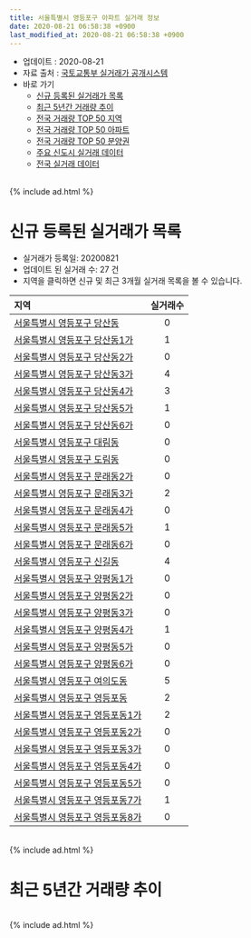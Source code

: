 ```yaml
---
title: 서울특별시 영등포구 아파트 실거래 정보
date: 2020-08-21 06:58:38 +0900
last_modified_at: 2020-08-21 06:58:38 +0900
---
```


* 업데이트 : 2020-08-21
* 자료 출처 : [국토교통부 실거래가 공개시스템](http://rt.molit.go.kr)
* 바로 가기
    * [신규 등록된 실거래가 목록](#신규-등록된-실거래가-목록)
    * [최근 5년간 거래량 추이](#최근-5년간-거래량-추이)
    * [전국 거래량 TOP 50 지역](https://inasie.github.io/apt-trade-info/최근-3개월-전국에서-가장-거래가-많이-발생한-지역)
    * [전국 거래량 TOP 50 아파트](https://inasie.github.io/apt-trade-info/최근-3개월-전국에서-가장-거래가-많이-발생한-아파트)
    * [전국 거래량 TOP 50 분양권](https://inasie.github.io/apt-trade-info/최근-3개월-전국에서-가장-거래가-많이-발생한-분양권)
    * [주요 신도시 실거래 데이터](https://inasie.github.io/apt-trade-info/주요-신도시)
    * [전국 실거래 데이터](https://inasie.github.io/apt-trade-info/전국)

<br>
{% include ad.html %}
<br>

# 신규 등록된 실거래가 목록
* 실거래가 등록일: 20200821
* 업데이트 된 실거래 수: 27 건
* 지역을 클릭하면 신규 및 최근 3개월 실거래 목록을 볼 수 있습니다.


|지역|실거래수|
|:---|:---:|
|[서울특별시 영등포구 당산동](https://inasie.github.io/apt-trade-info/서울특별시-영등포구-당산동)|0|
|[서울특별시 영등포구 당산동1가](https://inasie.github.io/apt-trade-info/서울특별시-영등포구-당산동1가)|1|
|[서울특별시 영등포구 당산동2가](https://inasie.github.io/apt-trade-info/서울특별시-영등포구-당산동2가)|0|
|[서울특별시 영등포구 당산동3가](https://inasie.github.io/apt-trade-info/서울특별시-영등포구-당산동3가)|4|
|[서울특별시 영등포구 당산동4가](https://inasie.github.io/apt-trade-info/서울특별시-영등포구-당산동4가)|3|
|[서울특별시 영등포구 당산동5가](https://inasie.github.io/apt-trade-info/서울특별시-영등포구-당산동5가)|1|
|[서울특별시 영등포구 당산동6가](https://inasie.github.io/apt-trade-info/서울특별시-영등포구-당산동6가)|0|
|[서울특별시 영등포구 대림동](https://inasie.github.io/apt-trade-info/서울특별시-영등포구-대림동)|0|
|[서울특별시 영등포구 도림동](https://inasie.github.io/apt-trade-info/서울특별시-영등포구-도림동)|0|
|[서울특별시 영등포구 문래동2가](https://inasie.github.io/apt-trade-info/서울특별시-영등포구-문래동2가)|0|
|[서울특별시 영등포구 문래동3가](https://inasie.github.io/apt-trade-info/서울특별시-영등포구-문래동3가)|2|
|[서울특별시 영등포구 문래동4가](https://inasie.github.io/apt-trade-info/서울특별시-영등포구-문래동4가)|0|
|[서울특별시 영등포구 문래동5가](https://inasie.github.io/apt-trade-info/서울특별시-영등포구-문래동5가)|1|
|[서울특별시 영등포구 문래동6가](https://inasie.github.io/apt-trade-info/서울특별시-영등포구-문래동6가)|0|
|[서울특별시 영등포구 신길동](https://inasie.github.io/apt-trade-info/서울특별시-영등포구-신길동)|4|
|[서울특별시 영등포구 양평동1가](https://inasie.github.io/apt-trade-info/서울특별시-영등포구-양평동1가)|0|
|[서울특별시 영등포구 양평동2가](https://inasie.github.io/apt-trade-info/서울특별시-영등포구-양평동2가)|0|
|[서울특별시 영등포구 양평동3가](https://inasie.github.io/apt-trade-info/서울특별시-영등포구-양평동3가)|0|
|[서울특별시 영등포구 양평동4가](https://inasie.github.io/apt-trade-info/서울특별시-영등포구-양평동4가)|1|
|[서울특별시 영등포구 양평동5가](https://inasie.github.io/apt-trade-info/서울특별시-영등포구-양평동5가)|0|
|[서울특별시 영등포구 양평동6가](https://inasie.github.io/apt-trade-info/서울특별시-영등포구-양평동6가)|0|
|[서울특별시 영등포구 여의도동](https://inasie.github.io/apt-trade-info/서울특별시-영등포구-여의도동)|5|
|[서울특별시 영등포구 영등포동](https://inasie.github.io/apt-trade-info/서울특별시-영등포구-영등포동)|2|
|[서울특별시 영등포구 영등포동1가](https://inasie.github.io/apt-trade-info/서울특별시-영등포구-영등포동1가)|2|
|[서울특별시 영등포구 영등포동2가](https://inasie.github.io/apt-trade-info/서울특별시-영등포구-영등포동2가)|0|
|[서울특별시 영등포구 영등포동3가](https://inasie.github.io/apt-trade-info/서울특별시-영등포구-영등포동3가)|0|
|[서울특별시 영등포구 영등포동4가](https://inasie.github.io/apt-trade-info/서울특별시-영등포구-영등포동4가)|0|
|[서울특별시 영등포구 영등포동5가](https://inasie.github.io/apt-trade-info/서울특별시-영등포구-영등포동5가)|0|
|[서울특별시 영등포구 영등포동7가](https://inasie.github.io/apt-trade-info/서울특별시-영등포구-영등포동7가)|1|
|[서울특별시 영등포구 영등포동8가](https://inasie.github.io/apt-trade-info/서울특별시-영등포구-영등포동8가)|0|


<br>
{% include ad.html %}
<br>

# 최근 5년간 거래량 추이


<div style="width:100%;">
    <canvas id="deal_progress" height="200"></canvas>
</div>

<script>
new Chart(document.getElementById("deal_progress"), {
    type: 'line',
    data: {
        labels: ['201508','201509','201510','201511','201512','201601','201602','201603','201604','201605','201606','201607','201608','201609','201610','201611','201612','201701','201702','201703','201704','201705','201706','201707','201708','201709','201710','201711','201712','201801','201802','201803','201804','201805','201806','201807','201808','201809','201810','201811','201812','201901','201902','201903','201904','201905','201906','201907','201908','201909','201910','201911','201912','202001','202002','202003','202004','202005','202006','202007','202008'],
        datasets: [{
            label: '매매',
            pointRadius: 1,
            data: [414, 415, 484, 339, 239, 214, 241, 416, 439, 476, 559, 456, 459, 468, 477, 284, 151, 160, 246, 412, 399, 609, 481, 524, 185, 339, 296, 348, 412, 623, 423, 399, 236, 211, 207, 330, 504, 168, 123, 71, 89, 87, 64, 92, 131, 205, 348, 348, 304, 300, 467, 470, 446, 308, 352, 150, 127, 238, 649, 408, 26],
            borderColor: "rgba(255, 201, 14, 1)",
            backgroundColor: "rgba(255, 201, 14, 0.5)",
            fill: false,
            lineTension: 0
        },{
            label: '전월세',
            pointRadius: 1,
            data: [488, 437, 536, 468, 564, 586, 546, 596, 478, 447, 500, 479, 483, 461, 597, 414, 546, 554, 698, 653, 540, 561, 566, 490, 510, 509, 459, 531, 557, 598, 574, 626, 468, 448, 452, 450, 499, 451, 503, 434, 466, 560, 452, 482, 456, 470, 495, 490, 443, 474, 551, 467, 604, 668, 786, 651, 765, 608, 527, 414, 147],
            borderColor: "rgba(0, 141, 185, 1)",
            backgroundColor: "rgba(0, 141, 185, 0.5)",
            fill: false,
            lineTension: 0
        }
        ]
    },
    options: {
        responsive: true,
        title: {
            display: false
        },
        tooltips: {
            mode: 'index',
            intersect: false
        },
        hover: {
            mode: 'nearest',
            intersect: true
        },
        scales: {
            xAxes: [{
                display: true,
                scaleLabel: {
                    display: true,
                    labelString: '년/월'
                }
            }],
            yAxes: [{
                display: true,
                ticks: {
                    suggestedMin: 0,
                },
                scaleLabel: {
                    display: true,
                    labelString: '실거래 수'
                }
            }]
        }
    }
});

</script>


<br>
{% include ad.html %}
<br>


